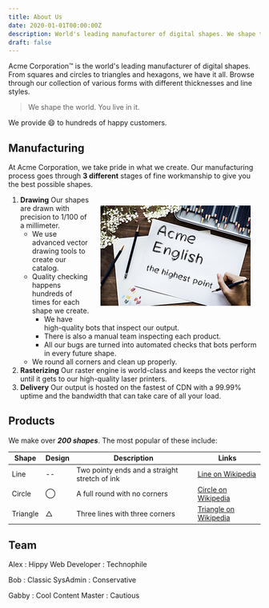 ```yaml
---
title: About Us
date: 2020-01-01T00:00:00Z
description: World's leading manufacturer of digital shapes. We shape the world. You live in it.
draft: false
---
```


Acme Corporation&trade; is the world's leading manufacturer of digital shapes. From squares and circles to triangles and hexagons, we have it all. Browse through our collection of various forms with different thicknesses and line styles.

> We shape the world. You live in it.

We provide :smile: to hundreds of happy customers.

## Manufacturing

At Acme Corporation, we take pride in what we create. Our manufacturing process goes through **3 different** stages of fine workmanship to give you the best possible shapes.

<img style="float:right; margin: 20px;" src="draw.jpg">

1. **Drawing** Our shapes are drawn with precision to 1/100 of a millimeter.
   - We use advanced vector drawing tools to create our catalog.
   - Quality checking happens hundreds of times for each shape we create.
     - We have high-quality bots that inspect our output.
     - There is also a manual team inspecting each product.
     - All our bugs are turned into automated checks that bots perform in every future shape.
   - We round all corners and clean up properly.
2. **Rasterizing** Our raster engine is world-class and keeps the vector right until it gets to our high-quality laser printers.
3. **Delivery** Our output is hosted on the fastest of CDN with a 99.99% uptime and the bandwidth that can take care of all your load.

## Products

We make over **_200 shapes_**. The most popular of these include:

| Shape    | Design  | Description                                   | Links                                                                |
| -------- | ------- | --------------------------------------------- | -------------------------------------------------------------------- |
| Line     | --      | Two pointy ends and a straight stretch of ink | [Line on Wikipedia](<https://en.wikipedia.org/wiki/Line_(geometry)>) |
| Circle   | &#8413; | A full round with no corners                  | [Circle on Wikipedia]                                                |
| Triangle | &#9651; | Three lines with three corners                | [Triangle on Wikipedia](https://en.wikipedia.org/wiki/Triangle)      |

[Circle on Wikipedia]: https://en.wikipedia.org/wiki/Circle

## Team

Alex
: Hippy Web Developer
: Technophile

Bob
: Classic SysAdmin
: Conservative

Gabby
: Cool Content Master
: Cautious
